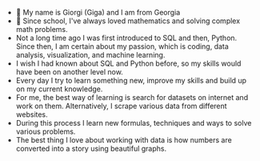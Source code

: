 - 👋 My name is Giorgi (Giga) and I am from Georgia
- 👀 Since school, I've always loved mathematics and solving complex math problems.
- Not a long time ago I was first introduced to SQL and then, Python. Since then, I am certain about my passion, which is coding, data analysis, visualization, and machine learning.
- I wish I had known about SQL and Python before, so my skills would have been on another level now.
- Every day I try to learn something new, improve my skills and build up on my current knowledge.
- For me, the best way of learning is search for datasets on internet and work on them. Alternatively, I scrape various data from different websites.
- During this process I learn new formulas, techniques and ways to solve various problems.
- The best thing I love about working with data is how numbers are converted into a story using beautiful graphs.
